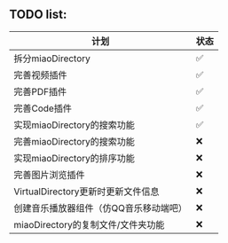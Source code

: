 ## TODO list:

| 计划 | 状态 | 
|---|---|
| 拆分miaoDirectory | ✅ |
| 完善视频插件 | ✅ |
| 完善PDF插件 | ✅ |
| 完善Code插件 | ✅ |
| 实现miaoDirectory的搜索功能 | ✅ |
| 完善miaoDirectory的搜索功能 | ❌ |
| 实现miaoDirectory的排序功能 | ❌ |
| 完善图片浏览插件 | ❌ |
| VirtualDirectory更新时更新文件信息 | ❌ |
| 创建音乐播放器组件（仿QQ音乐移动端吧） | ❌ |
| miaoDirectory的复制文件/文件夹功能 | ❌ |